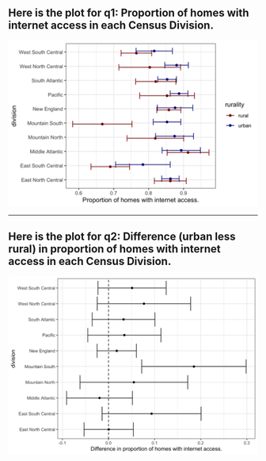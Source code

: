 
## Here is the plot for q1: Proportion of homes with internet access in each Census Division.

![](./w4_p2_q1_plot.png)

---

## Here is the plot for q2: Difference (urban less rural) in proportion of homes with internet access in each Census Division. 

![](./w4_p2_q2_plot.png)
